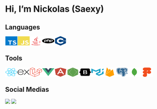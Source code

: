 # Hi, I’m Nickolas (Saexy)

<!--<div align="center">
  <a href="https://github.com/Saexy">
  <img height="180em" src="https://github-readme-stats.vercel.app/api?username=saexy&show_icons=true&theme=gruvbox&include_all_commits=true&count_private=true"/>
  <img height="180em" src="https://github-readme-stats.vercel.app/api/top-langs/?username=saexy&layout=compact&langs_count=7&theme=gruvbox"/>
</div>-->
## Languages
<div style="display: flex;"><br>
  <img align="center" alt=" Nickolas-Js" height="30" width="40" src="https://raw.githubusercontent.com/devicons/devicon/master/icons/typescript/typescript-plain.svg">
  <img align="center" alt=" Nickolas-Js" height="30" width="40" src="https://raw.githubusercontent.com/devicons/devicon/master/icons/javascript/javascript-plain.svg">
  <img align="center" alt="Nickolas-React" height="30" width="40" src="https://raw.githubusercontent.com/devicons/devicon/master/icons/java/java-plain.svg">
  <img align="center" alt="Nickolas-React" height="30" width="40" src="https://raw.githubusercontent.com/devicons/devicon/master/icons/php/php-plain.svg">
  <img align="center" alt="Nickolas-React" height="30" width="40" src="https://raw.githubusercontent.com/devicons/devicon/master/icons/cplusplus/cplusplus-plain.svg">
</div>

## Tools
<div style="display: flex;"><br>
  <img align="center" alt="tool" height="30" width="40" src="https://raw.githubusercontent.com/devicons/devicon/master/icons/react/react-original.svg">
  <img align="center" alt="tool" height="30" width="40" src="https://raw.githubusercontent.com/devicons/devicon/master/icons/express/express-original.svg">
  <img align="center" alt="tool" height="30" width="40" src="https://raw.githubusercontent.com/devicons/devicon/master/icons/laravel/laravel-original.svg">
  <img align="center" alt="tool" height="30" width="40" src="https://raw.githubusercontent.com/devicons/devicon/master/icons/vuejs/vuejs-original.svg">
  <img align="center" alt="tool" height="30" width="40" src="https://raw.githubusercontent.com/devicons/devicon/master/icons/angularjs/angularjs-plain.svg">
  <img align="center" alt="tool" height="30" width="40" src="https://raw.githubusercontent.com/devicons/devicon/master/icons/nodejs/nodejs-plain.svg">
  <img align="center" alt="tool" height="30" width="40" src="https://raw.githubusercontent.com/devicons/devicon/master/icons/bootstrap/bootstrap-plain.svg">
  <img align="center" alt="tool" height="30" width="40" src="https://raw.githubusercontent.com/devicons/devicon/master/icons/materialui/materialui-plain.svg">
  <img align="center" alt="tool" height="30" width="40" src="https://raw.githubusercontent.com/devicons/devicon/master/icons/firebase/firebase-plain.svg">
  <img align="center" alt="tool" height="30" width="40" src="https://raw.githubusercontent.com/devicons/devicon/master/icons/postgresql/postgresql-plain.svg">
  <img align="center" alt="tool" height="30" width="40" src="https://raw.githubusercontent.com/devicons/devicon/master/icons/mongodb/mongodb-plain.svg">
  <img align="center" alt="tool" height="30" width="40" src="https://raw.githubusercontent.com/devicons/devicon/master/icons/figma/figma-plain.svg">
</div>

## Social Medias
 
<div> 
  <a href = "mailto:nickolasveiga@gmail.com"><img src="https://img.shields.io/badge/-Gmail-%23333?style=for-the-badge&logo=gmail" target="_blank"></a>
  <a href="https://www.linkedin.com/in/nickolas-veiga-b20a66200/" target="_blank"><img src="https://img.shields.io/badge/-LinkedIn-%230077B5?style=for-the-badge&logo=linkedin&logoColor=white" target="_blank"></a> 
</div>
